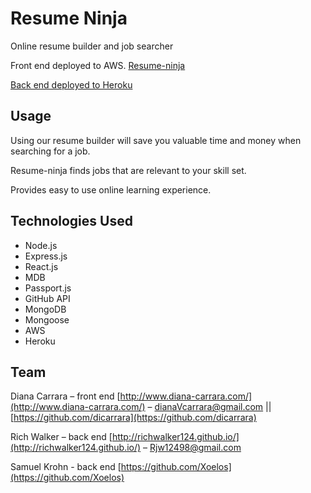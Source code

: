 # Resume Ninja
Online resume builder and job searcher

Front end deployed to AWS.
[Resume-ninja](http://project3du.s3-website.us-east-2.amazonaws.com/learn)

[Back end deployed to Heroku](https://github.com/Xoelos/server_project3)


## Usage

Using our resume builder will save you valuable time and money
when searching for a job.

Resume-ninja finds jobs that are relevant to your skill set.

Provides easy to use online learning experience.

## Technologies Used
- Node.js
- Express.js
- React.js
- MDB
- Passport.js
- GitHub API
- MongoDB
- Mongoose
- AWS
- Heroku

## Team

Diana Carrara – front end [http://www.diana-carrara.com/](http://www.diana-carrara.com/) – dianaVcarrara@gmail.com || [https://github.com/dicarrara](https://github.com/dicarrara)

Rich Walker – back end [http://richwalker124.github.io/](http://richwalker124.github.io/) – Rjw12498@gmail.com

Samuel Krohn - back end [https://github.com/Xoelos](https://github.com/Xoelos)



